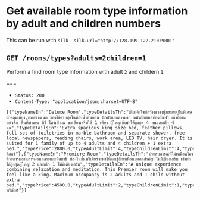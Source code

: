 # Get available room type information by adult and children numbers

This can be run with `silk -silk.url="http://128.199.122.210:9001"`

## `GET /rooms/types?adults=2children=1`

Perform a find room type information with adult `2` and childern `1`.

===

* `Status: 200`
* `Content-Type: "application/json;charset=UTF-8"`
```
[{"typeNameEn":"Deluxe Room","typeDetailsTh":"เตียงคิงไซส์กว้างขวางนุ่มสบายเป็นพิเศษ ผ้าคลุมเตียง,หมอนขนนก ของใช้ครบชุดในห้องน้ำหินอ่อน ฝักบัวแยกต่างหาก หนังสือพิมพ์ท้องถิ่นฟรี เก้าอี้อ่านหนังสือ พื้นที่ทำงาน ทีวี ไดร์เป่าผม ขอเตียงเสริมได้ 1 เตียง ผู้ใหญ่เข้าพักได้สูงสุด 4 คนและเด็ก 4 คน","typeDetailsEn":"Extra spacious king size bed, feather pillows, full set of toiletries in marble bathroom and separate shower, free local newspapers, reading chairs, work area, LED TV, hair dryer. It is suited for 1 family of up to 4 adults and 4 children + 1 extra bed.","typePrice":2800.0,"typeAdultLimit":4,"typeChildrenLimit":4,"typeTotalRooms":60,"typeId":1,"typeNameTh":"ห้องดีลักซ์"},{"typeNameEn":"Premiere Room","typeDetailsTh":"ประสบการณ์ที่ไม่เหมือนใครด้วยการผสานการผ่อนคลายและมีสมาธิ ห้องในชั้นพรีเมียร์จะทำให้คุณรู้สึกเหมือนบุคคลสำคัญ ไม่มีเตียงเสริม เข้าพักได้สูงสุดผู้ใหญ่ 2 และเด็ก 1 ไม่มีเตียงเสริม","typeDetailsEn":"A unique experience combining relaxation and meditation. This Premier room will make you feel like a king. Maximum occupancy is 2 adults and 1 child without extra bed.","typePrice":4500.0,"typeAdultLimit":2,"typeChildrenLimit":1,"typeTotalRooms":5,"typeId":2,"typeNameTh":"ห้องพรีเมียร์"}]
```
